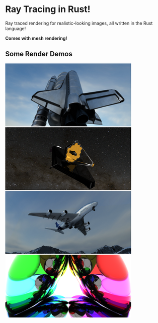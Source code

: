 # Ray Tracing in Rust!

Ray traced rendering for realistic-looking images, all written in the Rust language!

**Comes with mesh rendering!**

## Some Render Demos

<img src="./info/images/stack.png" width="400" />
<img src="./info/images/james_webb.png" width="400" />
<img src="./info/images/a380.png" width="400" />
<img src="./info/images/wada.png" width="400" />